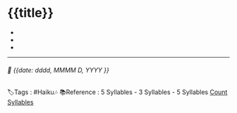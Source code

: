 # {{title}}
-
-
-


---
###### 📅  {{date: dddd, MMMM D, YYYY }}

🏷️Tags : #Haiku🎶
📚Reference :  5 Syllables - 3 Syllables - 5 Syllables
[Count Syllables](https://syllablecounter.net/count)
